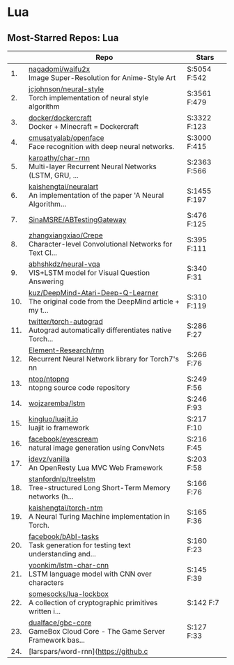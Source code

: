 # Lua

## Most-Starred Repos: Lua

| | Repo | Stars |
|---|---|---|
| 1. | [nagadomi/waifu2x](https://github.com/nagadomi/waifu2x) <br/>Image Super-Resolution for Anime-Style Art | S:5054 F:542 |
| 2. | [jcjohnson/neural-style](https://github.com/jcjohnson/neural-style) <br/>Torch implementation of neural style algorithm | S:3561 F:479 |
| 3. | [docker/dockercraft](https://github.com/docker/dockercraft) <br/>Docker + Minecraft = Dockercraft | S:3322 F:123 |
| 4. | [cmusatyalab/openface](https://github.com/cmusatyalab/openface) <br/>Face recognition with deep neural networks. | S:3000 F:415 |
| 5. | [karpathy/char-rnn](https://github.com/karpathy/char-rnn) <br/>Multi-layer Recurrent Neural Networks (LSTM, GRU, ... | S:2363 F:566 |
| 6. | [kaishengtai/neuralart](https://github.com/kaishengtai/neuralart) <br/>An implementation of the paper 'A Neural Algorithm... | S:1455 F:197 |
| 7. | [SinaMSRE/ABTestingGateway](https://github.com/SinaMSRE/ABTestingGateway)  | S:476 F:125 |
| 8. | [zhangxiangxiao/Crepe](https://github.com/zhangxiangxiao/Crepe) <br/>Character-level Convolutional Networks for Text Cl... | S:395 F:111 |
| 9. | [abhshkdz/neural-vqa](https://github.com/abhshkdz/neural-vqa) <br/>VIS+LSTM model for Visual Question Answering | S:340 F:31 |
| 10. | [kuz/DeepMind-Atari-Deep-Q-Learner](https://github.com/kuz/DeepMind-Atari-Deep-Q-Learner) <br/>The original code from the DeepMind article + my t... | S:310 F:119 |
| 11. | [twitter/torch-autograd](https://github.com/twitter/torch-autograd) <br/>Autograd automatically differentiates native Torch... | S:286 F:27 |
| 12. | [Element-Research/rnn](https://github.com/Element-Research/rnn) <br/>Recurrent Neural Network library for Torch7's nn | S:266 F:76 |
| 13. | [ntop/ntopng](https://github.com/ntop/ntopng) <br/>ntopng source code repository | S:249 F:56 |
| 14. | [wojzaremba/lstm](https://github.com/wojzaremba/lstm)  | S:246 F:93 |
| 15. | [kingluo/luajit.io](https://github.com/kingluo/luajit.io) <br/>luajit io framework | S:217 F:10 |
| 16. | [facebook/eyescream](https://github.com/facebook/eyescream) <br/>natural image generation using ConvNets | S:216 F:45 |
| 17. | [idevz/vanilla](https://github.com/idevz/vanilla) <br/>An OpenResty Lua MVC Web Framework | S:203 F:58 |
| 18. | [stanfordnlp/treelstm](https://github.com/stanfordnlp/treelstm) <br/>Tree-structured Long Short-Term Memory networks (h... | S:166 F:76 |
| 19. | [kaishengtai/torch-ntm](https://github.com/kaishengtai/torch-ntm) <br/>A Neural Turing Machine implementation in Torch. | S:165 F:36 |
| 20. | [facebook/bAbI-tasks](https://github.com/facebook/bAbI-tasks) <br/>Task generation for testing text understanding and... | S:160 F:23 |
| 21. | [yoonkim/lstm-char-cnn](https://github.com/yoonkim/lstm-char-cnn) <br/>LSTM language model with CNN over characters | S:145 F:39 |
| 22. | [somesocks/lua-lockbox](https://github.com/somesocks/lua-lockbox) <br/>A collection of cryptographic primitives written i... | S:142 F:7 |
| 23. | [dualface/gbc-core](https://github.com/dualface/gbc-core) <br/>GameBox Cloud Core - The Game Server Framework bas... | S:127 F:33 |
| 24. | [larspars/word-rnn](https://github.c